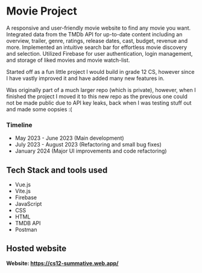 # Movie Project

A responsive and user-friendly movie website to find any movie you want. Integrated data from the TMDb API for up-to-date content including an overview, trailer, genre, ratings, release dates, cast, budget, revenue and more. Implemented an intuitive search bar for effortless movie discovery and selection. Utilized Firebase for user authentication, login management, and storage of liked movies and movie watch-list. 

Started off as a fun little project I would build in grade 12 CS, however since I have vastly improved it and have added many new features in. 

Was originally part of a much larger repo (which is private), however, when I finished the project I moved it to this new repo as the previous one could not be made public due to API key leaks, back when I was testing stuff out and made some oopsies :(


### Timeline 

- May 2023 - June 2023 (Main development) 
- July 2023 - August 2023 (Refactoring and small bug fixes) 
- January 2024 (Major UI improvements and code refactoring)

## Tech Stack and tools used 

- Vue.js 
- Vite.js 
- Firebase 
- JavaScript 
- CSS
- HTML
- TMDB API
- Postman 

## Hosted website 

**Website: https://cs12-summative.web.app/**

